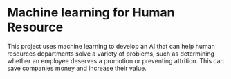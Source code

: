 # Machine learning for Human Resource 
This project uses machine learning to develop an AI that can help human resources departments solve a variety of problems, such as determining whether an employee deserves a promotion or preventing attrition. This can save companies money and increase their value.